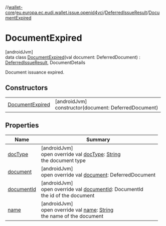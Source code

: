 //[wallet-core](../../../../index.md)/[eu.europa.ec.eudi.wallet.issue.openid4vci](../../index.md)/[DeferredIssueResult](../index.md)/[DocumentExpired](index.md)

# DocumentExpired

[androidJvm]\
data class [DocumentExpired](index.md)(val document: DeferredDocument) : [DeferredIssueResult](../index.md), DocumentDetails

Document issuance expired.

## Constructors

| | |
|---|---|
| [DocumentExpired](-document-expired.md) | [androidJvm]<br>constructor(document: DeferredDocument) |

## Properties

| Name | Summary |
|---|---|
| [docType](../doc-type.md) | [androidJvm]<br>open override val [docType](../doc-type.md): [String](https://kotlinlang.org/api/latest/jvm/stdlib/kotlin/-string/index.html)<br>the document type |
| [document](document.md) | [androidJvm]<br>open override val [document](document.md): DeferredDocument |
| [documentId](../document-id.md) | [androidJvm]<br>open override val [documentId](../document-id.md): DocumentId<br>the id of the document |
| [name](../name.md) | [androidJvm]<br>open override val [name](../name.md): [String](https://kotlinlang.org/api/latest/jvm/stdlib/kotlin/-string/index.html)<br>the name of the document |
